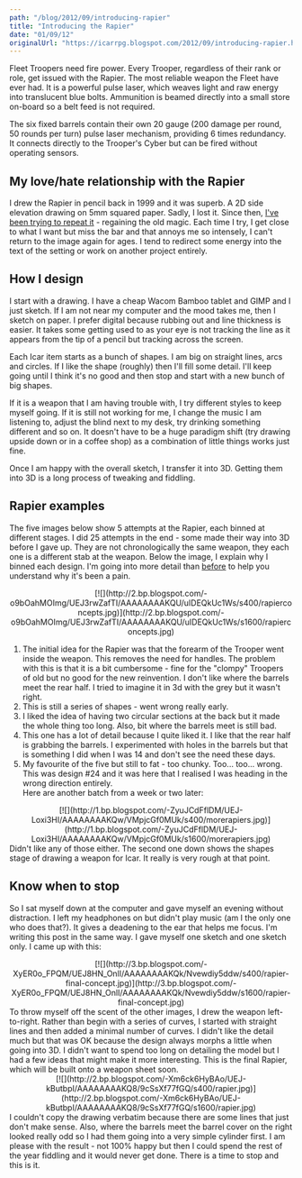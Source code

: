 ```yaml
---
path: "/blog/2012/09/introducing-rapier"
title: "Introducing the Rapier"
date: "01/09/12"
originalUrl: "https://icarrpg.blogspot.com/2012/09/introducing-rapier.html"
---
```

Fleet Troopers need fire power. Every Trooper, regardless of their rank or role, get issued with the Rapier. The most reliable weapon the Fleet have ever had. It is a powerful pulse laser, which weaves light and raw energy into translucent blue bolts. Ammunition is beamed directly into a small store on-board so a belt feed is not required.  

The six fixed barrels contain their own 20 gauge (200 damage per round, 50 rounds per turn) pulse laser mechanism, providing 6 times redundancy. It connects directly to the Trooper's Cyber but can be fired without operating sensors.  

## My love/hate relationship with the Rapier

I drew the Rapier in pencil back in 1999 and it was superb. A 2D side elevation drawing on 5mm squared paper. Sadly, I lost it. Since then, [I've been trying to repeat it](http://icarrpg.blogspot.co.uk/2012/06/designing-rapier.html) - regaining the old magic. Each time I try, I get close to what I want but miss the bar and that annoys me so intensely, I can't return to the image again for ages. I tend to redirect some energy into the text of the setting or work on another project entirely.  

## How I design

I start with a drawing. I have a cheap Wacom Bamboo tablet and GIMP and I just sketch. If I am not near my computer and the mood takes me, then I sketch on paper. I prefer digital because rubbing out and line thickness is easier. It takes some getting used to as your eye is not tracking the line as it appears from the tip of a pencil but tracking across the screen.  

Each Icar item starts as a bunch of shapes. I am big on straight lines, arcs and circles. If I like the shape (roughly) then I'll fill some detail. I'll keep going until I think it's no good and then stop and start with a new bunch of big shapes.   

If it is a weapon that I am having trouble with, I try different styles to keep myself going. If it is still not working for me, I change the music I am listening to, adjust the blind next to my desk, try drinking something different and so on. It doesn't have to be a huge paradigm shift (try drawing upside down or in a coffee shop) as a combination of little things works just fine.  

Once I am happy with the overall sketch, I transfer it into 3D. Getting them into 3D is a long process of tweaking and fiddling.  

## Rapier examples

The five images below show 5 attempts at the Rapier, each binned at different stages. I did 25 attempts in the end - some made their way into 3D before I gave up. They are not chronologically the same weapon, they each one is a different stab at the weapon. Below the image, I explain why I binned each design. I'm going into more detail than [before](http://icarrpg.blogspot.co.uk/2012/06/designing-rapier.html) to help you understand why it's been a pain.  
<div class="separator" style="clear: both; text-align: center;">[![](http://2.bp.blogspot.com/-o9bOahMOImg/UEJ3rwZafTI/AAAAAAAAKQU/uIDEQkUc1Ws/s400/rapierconcepts.jpg)](http://2.bp.blogspot.com/-o9bOahMOImg/UEJ3rwZafTI/AAAAAAAAKQU/uIDEQkUc1Ws/s1600/rapierconcepts.jpg)</div>

1.  The initial idea for the Rapier was that the forearm of the Trooper went inside the weapon. This removes the need for handles. The problem with this is that it is a bit cumbersome - fine for the "clompy" Troopers of old but no good for the new reinvention. I don't like where the barrels meet the rear half. I tried to imagine it in 3d with the grey but it wasn't right.
2.  This is still a series of shapes - went wrong really early.
3.  I liked the idea of having two circular sections at the back but it made the whole thing too long. Also, bit where the barrels meet is still bad.
4.  This one has a lot of detail because I quite liked it. I like that the rear half is grabbing the barrels. I experimented with holes in the barrels but that is something I did when I was 14 and don't see the need these days.
5.  My favourite of the five but still to fat - too chunky. Too... too... wrong. This was design #24 and it was here that I realised I was heading in the wrong direction entirely.  
Here are another batch from a week or two later:  
<div class="separator" style="clear: both; text-align: center;">[![](http://1.bp.blogspot.com/-ZyuJCdFflDM/UEJ-Loxi3HI/AAAAAAAAKQw/VMpjcGf0MUk/s400/morerapiers.jpg)](http://1.bp.blogspot.com/-ZyuJCdFflDM/UEJ-Loxi3HI/AAAAAAAAKQw/VMpjcGf0MUk/s1600/morerapiers.jpg)</div>Didn't like any of those either. The second one down shows the shapes stage of drawing a weapon for Icar. It really is very rough at that point.  

## Know when to stop

So I sat myself down at the computer and gave myself an evening without distraction. I left my headphones on but didn't play music (am I the only one who does that?). It gives a deadening to the ear that helps me focus. I'm writing this post in the same way. I gave myself one sketch and one sketch only. I came up with this:  

<div class="separator" style="clear: both; text-align: center;">[![](http://3.bp.blogspot.com/-XyER0o_FPQM/UEJ8HN_OnlI/AAAAAAAAKQk/Nvewdiy5ddw/s400/rapier-final-concept.jpg)](http://3.bp.blogspot.com/-XyER0o_FPQM/UEJ8HN_OnlI/AAAAAAAAKQk/Nvewdiy5ddw/s1600/rapier-final-concept.jpg)</div>  
To throw myself off the scent of the other images, I drew the weapon left-to-right. Rather than begin with a series of curves, I started with straight lines and then added a minimal number of curves. I didn't like the detail much but that was OK because the design always morphs a little when going into 3D. I didn't want to spend too long on detailing the model but I had a few ideas that might make it more interesting. This is the final Rapier, which will be built onto a weapon sheet soon.  

<div class="separator" style="clear: both; text-align: center;">[![](http://2.bp.blogspot.com/-Xm6ck6HyBAo/UEJ-kButbpI/AAAAAAAAKQ8/9cSsXf77fGQ/s400/rapier.jpg)](http://2.bp.blogspot.com/-Xm6ck6HyBAo/UEJ-kButbpI/AAAAAAAAKQ8/9cSsXf77fGQ/s1600/rapier.jpg)</div>  
I couldn't copy the drawing verbatim because there are some lines that just don't make sense. Also, where the barrels meet the barrel cover on the right looked really odd so I had them going into a very simple cylinder first. I am please with the result - not 100% happy but then I could spend the rest of the year fiddling and it would never get done. There is a time to stop and this is it.  